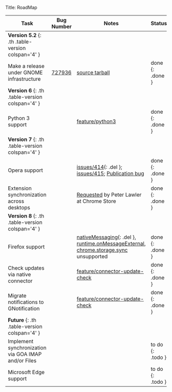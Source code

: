 Title: RoadMap

| **Task** | **Bug Number** | **Notes** | **Status** |
| -- | -- | -- | -- |
| **Version 5.2** {: .th .table-version colspan='4' } |
| Make a release under GNOME infrastructure | [727936](https://bugzilla.gnome.org/show_bug.cgi?id=727936) | [source tarball](https://download.gnome.org/sources/chrome-gnome-shell/5.2/) | done {: .done }|
| **Version 6** {: .th .table-version colspan='4' } |
| Python 3 support | | [feature/python3](https://git.gnome.org/browse/chrome-gnome-shell/log/?h=feature/python3) | done {: .done }|
| **Version 7** {: .th .table-version colspan='4' } |
| Opera support | | [issues/414](https://github.com/operasoftware/devopera/issues/414){: .del }; [issues/415](https://github.com/operasoftware/devopera/issues/415); [Publication bug](https://forums.opera.com/discussion/1874611/bugpublication-extension-manifest-broken-after-extension-publicated#Item_2) | done {: .done }|
| Extension synchronization across desktops | | [Requested](https://chrome.google.com/webstore/detail/gnome-shell-integration/gphhapmejobijbbhgpjhcjognlahblep/reviews) by Peter Lawler at Chrome Store | done {: .done }|
| **Version 8** {: .th .table-version colspan='4' } |
| Firefox support | | [nativeMessaging](https://developer.mozilla.org/en-US/Add-ons/WebExtensions/Chrome_incompatibilities){: .del }, [runtime.onMessageExternal](https://developer.mozilla.org/en-US/Add-ons/WebExtensions/API/runtime/onMessageExternal), [chrome.storage.sync](https://wiki.mozilla.org/WebExtensions/chrome.storage.sync) unsupported | done {: .done }|
| Check updates via native connector | | [feature/connector-update-check](https://git.gnome.org/browse/chrome-gnome-shell/log/?h=feature/connector-update-check) | done {: .done }|
| Migrate notifications to GNotification | | [feature/connector-update-check](https://git.gnome.org/browse/chrome-gnome-shell/log/?h=feature/connector-update-check) | done {: .done }|
| **Future** {: .th .table-version colspan='4' } |
| Implement synchronization via GOA IMAP and/or Files | | | to do {: .todo } |
| Microsoft Edge support | | | to do {: .todo } |
